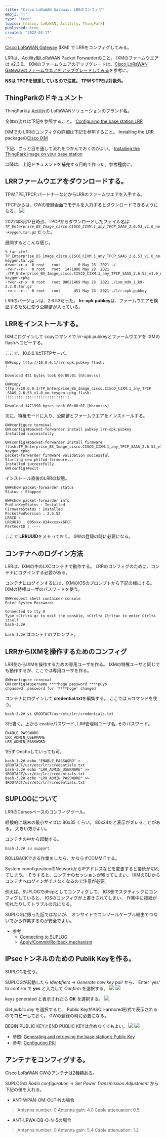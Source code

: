 ```yaml
---
title: "Cisco LoRaWAN Gateway: LRRのコンフィグ"
emoji: "🦝"
type: "tech"
topics: [Cisco, LoRaWAN, Actility, ThingPark]
published: true
created: "2022-03-17"
---
```


[Cisco LoRaWAN Gateway](https://www.cisco.com/c/ja_jp/products/collateral/se/internet-of-things/datasheet-c78-737307.html) (IXM)
で LRRをコンフィグしてみる。

LRRは、Actility製LoRaWAN Packet Forwarderのこと。
IXMのファームウエアは v2.3.0。
IXMのファームウエアのアップグレードは、[Cisco LoRaWAN Gatewayのファームウエアをアップグレードしてみる](/tanupoo/articles/lorawan-cisco-gateway-upgrade)を参考に。

**NSは TPCPを想定しているので注意。 TPWやTPEは対象外。**

## ThingParkのドキュメント

ThingParkは [Actility](https://www.actility.com/)の LoRaWANソリューションのブランド名。

全体の流れは下記を参照すること。
[Configuring the base station LRR ](https://docs.thingpark.com/thingpark-enterprise/7.1/Content/BS-installation-guides/Configure-bs-lrr.htm)

IXMでの LRRのコンフィグの詳細は下記を参照すること。
Installing the LRR packageの[Cisco IXM](https://docs.thingpark.com/thingpark-enterprise/7.1/Content/BS-installation-guides/Cisco-IXM.htm)

下記、ざっと目を通して流れをつかんでおくのがよい。
[Installing the ThingPark image on your base station](https://docs.thingpark.com/thingpark-enterprise/7.1/Content/BS-installation-guides/Install-ThingPark-image.htm)

以降は、上記ドキュメントを補完する目的で作った。参考程度に。

## LRRファームウエアをダウンロードする。

TPW,TPE,TPCP,パートナーなどからLRRのファームウエアを入手する。

TPCPからは、GWの登録画面でモデルを入力するとダウンロードできるようになる。
![](/images/lorawan-cisco-gateway-tpcp-010.png)

2022年3月17日時点、TPCPからダウンロードしたファイル名は
*`TP_Enterprise_BS_Image_cisco.CISCO_CIXM.1_any_TPCP_SAAS_2.6.53_v1.0_no-keygen.tar.gz`* だった。

展開するとこんな感じ。

```
% tar ztvf TP_Enterprise_BS_Image_cisco.CISCO_CIXM.1_any_TPCP_SAAS_2.6.53_v1.0_no-keygen.tar.gz
drwxr-xr-x  0 root   root        0 May 28  2021 ./
-rw-r--r--  0 root   root  1471990 May 28  2021 ./TP_Enterprise_BS_Image_cisco.CISCO_CIXM.1_any_TPCP_SAAS_2.6.53_v1.0_no-keygen.cpkg
-rwxr-xr-x  0 root   root 90621469 May 28  2021 ./ixm_mdm_i_k9-2.2.0.tar.gz
-rw-r--r--  0 root   root      451 May 28  2021 ./lrr-opk.pubkey
```

LRRのバージョンは、2.6.53だった。
**lrr-opk.pubkey**は、ファームウエアを検証するために使う公開鍵が入っている。

## LRRをインストールする。

IXMにログインして copyコマンドで
lrr-opk.pubkeyとファームウエアを IXMの flashへコピーする。

ここで、10.0.0.1はTFTPサーバ。

```
GW#copy tftp://10.0.0.1/lrr-opk.pubkey flash:
!

Download 451 bytes took 00:00:01 [hh:mm:ss]
```

```
GW#copy tftp://10.0.0.1/TP_Enterprise_BS_Image_cisco.CISCO_CIXM.1_any_TPCP
_SAAS_2.6.53_v1.0_no-keygen.cpkg flash:
!!!!!!!!!!!!!!!!!!!!!!!!!!!!!

Download 1471990 bytes took 00:00:07 [hh:mm:ss]
```

次に、特権モードに入り、公開鍵とファームウエアをインストールする。

```
GW#configure terminal 
GW(config)#packet-forwarder install pubkey lrr-opk.pubkey
Installed successfully
```

```
GW(config)#packet-forwarder install firmware flash:TP_Enterprise_BS_Image_cisco.CISCO_CIXM.1_any_TPCP_SAAS_2.6.53_v1.0_no-keygen.cpkg
packet-forwarder firmware validation successful 
Starting new pktfwd-firmware...
Installed successfully
GW(config)#exit
```

インストール直後のLRRの状態。

```
GW#show packet-forwarder status
Status : Stopped
```

```
GW#show packet-forwarder info
PublicKeyStatus : Installed
FirmwareStatus : Installed
PacketFwdVersion : 2.6.53
LRRID : 
LRRUUID : 005xxx-024xxxxxx6FCF
PartnerID : ----
```

ここで **LRRUUID**をメモっておく。
GWの登録の時に必要になる。

## コンテナへのログイン方法

LRRは、IXMの中のLXCコンテナで動作する。
LRRのコンフィグのために、コンテナにログインする必要がある。

コンテナにログインするには、IXMのIOSのプロンプトから下記の様にする。
IXMの特権ユーザのパスワードを使う。

```
GW#request shell container-console 
Enter System Password:  

Connected to tty 0
Type <Ctrl+a q> to exit the console, <Ctrl+a Ctrl+a> to enter Ctrl+a itself
bash-3.2#
```

`bash-3.2#` はコンテナのプロンプト。

## LRRからIXMを操作するためのコンフィグ

LRR側からIXMを操作するための専用ユーザを作る。
IXMの特権ユーザと同じでも動作するが、ここでは専用ユーザを作る。

```
GW#configure terminal 
GW(config)#username ****hoge password ****puyo
chpasswd: password for '****hoge' changed
```

コンテナにログインして **credential.txt**を編集する。
ここでは *vi*コマンドを使う。

```
bash-3.2# vi $ROOTACT/usr/etc/lrr/credentials.txt 
```

3行書く。上から enableパスワード, LRR管理用ユーザ名, そのパスワード。

    ENABLE_PASSWORD
    LRR_ADMIN_USERNAME
    LRR_ADMIN_PASSWORD

1行ずつechoしていっても可。

```
bash-3.2# echo "ENABLE_PASSWORD" > $ROOTACT/usr/etc/lrr/credentials.txt 
bash-3.2# echo "LRR_ADMIN_USERNAME" >> $ROOTACT/usr/etc/lrr/credentials.txt 
bash-3.2# echo "LRR_ADMIN_PASSWORD" >> $ROOTACT/usr/etc/lrr/credentials.txt 
```

## SUPLOGについて

LRRのCursesベースのコンフィグツール。

経験的に端末の最小サイズは 80x35 くらい。
80x24だと表示がズレることがある。
大きい方がよい。

コンテナの中から起動する。

```
bash-3.2# su support 
```

ROLLBACKできる作業をしたら、かならずCOMMITする。

System connfigurationのNetworkからIPアドレスなどを変更すると接続が切れてしまう。
そうすると、コンテナのセッションが残ってしまい、
IXMのCLIからコンテナへログインができなくなるので注意が必要。

例えば、SUPLOGでdhcpとしてコンフィグして、
IOS側でスタティックにコンフィグしていると、
IOSのコンフィグが上書きされてしまい、
作業中に接続が切れたりしてトラブルの元になる。

SUPLOGに限った話ではないが、
オンサイトでコンソールケーブル経由でつないでから作業するのが安全でよい。

- 参考
    + [Connecting to SUPLOG](https://docs.thingpark.com/thingpark-enterprise/6.1/Content/BS-installation-guides/Connect-to-SUPLOG.htm#_Ref83035792)
    + [Apply/Commit/Rollback mechanism](https://docs.thingpark.com/thingpark-enterprise/6.1/Content/BS-installation-guides/Apply-commit-rollback-mechanism.htm#_Ref82616372)

## IPsecトンネルのための Publik Keyを作る。

SUPLOGを使う。

SUPLOGが起動したら
*Identifiers* → *Generate new key pair* から、
Enter 'yes' to confirm で **yes** と入力して *Confirm* を選択する。
![](/images/lorawan-cisco-gateway-tpcp-011.png)
![](/images/lorawan-cisco-gateway-tpcp-012.png)

keys generated と表示されたら **OK** を選択する。
![](/images/lorawan-cisco-gateway-tpcp-013.png)

*Get public key* を選択すると、
Public KeyがASCII-armored形式で表示されるので**コピー**しておく。
GWの登録の時に必要になる。

BEGIN PUBLIC KEYとEND PUBLIC KEYは含めなくてもよい。
![](/images/lorawan-cisco-gateway-tpcp-014.png)
![](/images/lorawan-cisco-gateway-tpcp-015.png)

- 参照: [Generating and retrieving the base station’s Public Key](https://docs.thingpark.com/thingpark-enterprise/6.1/Content/BS-installation-guides/Generate-retrieve-bs-public-key.htm#_Ref82102684)
- 参考: [Configuring PKI](https://docs.thingpark.com/thingpark-enterprise/6.1/Content/BS-installation-guides/Configure-PKI.htm#_Ref82102686)

## アンテナをコンフィグする。

Cisco LoRaWAN GWのアンテナは2種類ある。

SUPLOGの *Radio configuration* → *Set Power Transmission Adjustment* から下記の値を入れる。

- ANT-WPAN-OM-OUT-Nの場合
> Antenna number: 0
> Antenna gain: 4.0
> Cable attenuation: 0.5

- ANT-LPWA-DB-O-N-5の場合
> Antenna number: 0
> Antenna gain: 5.4
> Cable attenuation: 1.2
